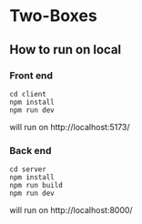 # Two-Boxes
## How to run on local
### Front end
```
cd client
npm install
npm run dev
```
will run on http://localhost:5173/
### Back end
```
cd server
npm install
npm run build
npm run dev
```
will run on http://localhost:8000/
